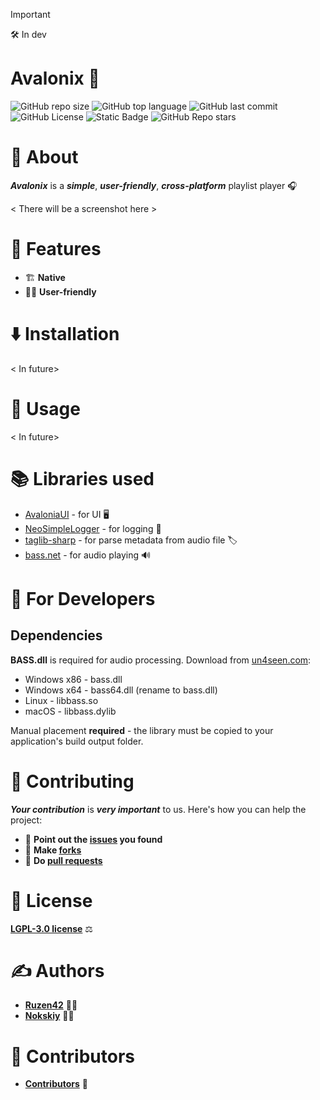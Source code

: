 > [!IMPORTANT]
> 🛠️ In dev

# **Avalonix** 🎵

![GitHub repo size](https://img.shields.io/github/repo-size/Nokskiy/Avalonix?style=for-the-badge&logo=github&labelColor=purple&color=blue)
![GitHub top language](https://img.shields.io/github/languages/top/Nokskiy/Avalonix?style=for-the-badge&labelColor=green)
![GitHub last commit](https://img.shields.io/github/last-commit/Nokskiy/Avalonix?style=for-the-badge&logo=github&labelColor=purple&color=green)
![GitHub License](https://img.shields.io/github/license/Nokskiy/Avalonix?style=for-the-badge&color=Green&labelColor=yellow)
![Static Badge](https://img.shields.io/badge/Cross_platform-blue?style=for-the-badge)
![GitHub Repo stars](https://img.shields.io/github/stars/Nokskiy/Avalonix?style=for-the-badge&labelColor=green&color=red)

# 📌 **About**

***Avalonix*** is a ***simple***, ***user-friendly***, ***cross-platform*** playlist player 🎧

< There will be a screenshot here >

# 🌟 **Features**
- 🏗️ **Native**
- 👨‍💻 **User-friendly**

# ⬇️ **Installation**
< In future>

# 🚀 **Usage**
< In future>

# 📚 **Libraries used**
- [AvaloniaUI](https://github.com/AvaloniaUI/Avalonia) - for UI 🖥️
- [NeoSimpleLogger](https://github.com/ruzen42/simple-logger) - for logging 📝
- [taglib-sharp](https://github.com/mono/taglib-sharp) - for parse metadata from audio file 🏷️
- [bass.net](https://www.radio42.com/bass/) - for audio playing 🔊

# 🔧 For Developers

## Dependencies

**BASS.dll** is required for audio processing. Download from [un4seen.com](https://www.un4seen.com/):

- Windows x86 - bass.dll
- Windows x64 - bass64.dll (rename to bass.dll)
- Linux - libbass.so  
- macOS - libbass.dylib

Manual placement **required** - the library must be copied to your application's build output folder.

# 🤝 **Contributing**
***Your contribution*** is ***very important*** to us. Here's how you can help the project:
- 🐛 **Point out the [issues](https://github.com/Nokskiy/Avalonix/issues) you found**
- 🍴 **Make [forks](https://github.com/Nokskiy/Avalonix/forks)**
- 🔀 **Do [pull requests](https://github.com/Nokskiy/Avalonix/pulls)**

# 📄 **License**
[**LGPL-3.0 license**](.\\LICENSE) ⚖️

# ✍️ **Authors**
- [**Ruzen42**](https://github.com/ruzen42) 👨‍💻
- [**Nokskiy**](https://github.com/Nokskiy) 👨‍💻

# 👥 **Contributors**
- [**Contributors**](https://github.com/Nokskiy/Avalonix/graphs/contributors) 🌟